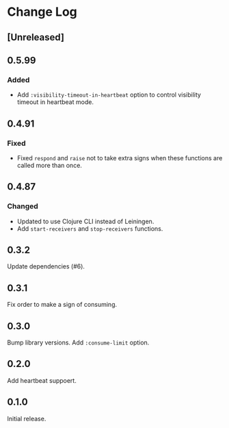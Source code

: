 # Change Log

## [Unreleased]

## 0.5.99
### Added
* Add `:visibility-timeout-in-heartbeat` option to control visibility timeout in heartbeat mode.

## 0.4.91
### Fixed
* Fixed `respond` and `raise` not to take extra signs when these functions are called more than once.

## 0.4.87
### Changed
* Updated to use Clojure CLI instead of Leiningen.
* Add `start-receivers` and `stop-receivers` functions.

## 0.3.2
Update dependencies (#6).

## 0.3.1
Fix order to make a sign of consuming.

## 0.3.0
Bump library versions.
Add `:consume-limit` option.

## 0.2.0
Add heartbeat suppoert.

## 0.1.0
Initial release.
